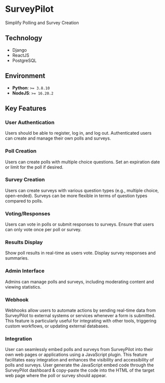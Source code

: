 # SurveyPilot
Simplify Polling and Survey Creation

## Technology
- Django
- ReactJS
- PostgreSQL

## Environment
- **Python**: `>= 3.8.10`
- **NodeJS**: `>= 16.20.2`


## Key Features

### User Authentication
Users should be able to register, log in, and log out.
Authenticated users can create and manage their own polls and surveys.

### Poll Creation
Users can create polls with multiple choice questions.
Set an expiration date or limit for the poll if desired.

### Survey Creation
Users can create surveys with various question types (e.g., multiple choice, open-ended).
Surveys can be more flexible in terms of question types compared to polls.

### Voting/Responses
Users can vote in polls or submit responses to surveys.
Ensure that users can only vote once per poll or survey.

### Results Display
Show poll results in real-time as users vote.
Display survey responses and summaries.

### Admin Interface
Admins can manage polls and surveys, including moderating content and viewing statistics.

### Webhook
Webhooks allow users to automate actions by sending real-time data from SurveyPilot to external systems or services whenever a form is submitted. This feature is particularly useful for integrating with other tools, triggering custom workflows, or updating external databases.

### Integration
User can seamlessly embed polls and surveys from SurveyPilot into their own web pages or applications using a JavaScript plugin. This feature facilitates easy integration and enhances the visibility and accessibility of polls and surveys. User generate the JavaScript embed code through the SurveyPilot dashboard & copy-paste the code into the HTML of the target web page where the poll or survey should appear.
